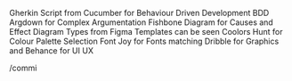 

Gherkin Script from Cucumber for Behaviour Driven Development BDD
Argdown for Complex Argumentation
Fishbone Diagram for Causes and Effect
Diagram Types from Figma Templates can be seen
Coolors Hunt for Colour Palette Selection
Font Joy for Fonts matching
Dribble for Graphics and Behance for UI UX



/commi